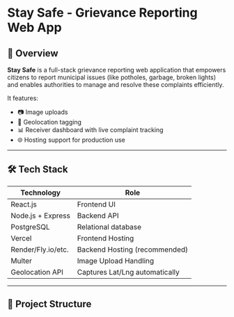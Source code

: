 # Stay Safe - Grievance Reporting Web App

## 🚀 Overview

**Stay Safe** is a full-stack grievance reporting web application that empowers citizens to report municipal issues (like potholes, garbage, broken lights) and enables authorities to manage and resolve these complaints efficiently.

It features:

- 📷 Image uploads
- 📍 Geolocation tagging
- 📊 Receiver dashboard with live complaint tracking
- 🌐 Hosting support for production use

---

## 🛠️ Tech Stack

| Technology         | Role                          |
|-------------------|-------------------------------|
| React.js           | Frontend UI                   |
| Node.js + Express  | Backend API                   |
| PostgreSQL         | Relational database           |
| Vercel             | Frontend Hosting              |
| Render/Fly.io/etc. | Backend Hosting (recommended) |
| Multer             | Image Upload Handling         |
| Geolocation API    | Captures Lat/Lng automatically|

---

## 📁 Project Structure

